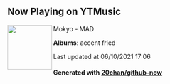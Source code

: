 ## Now Playing on YTMusic

[<img align="left" width="100" src="https://lh3.googleusercontent.com/71Ur0P4AJrEXAT7z1s-EP9fXMbIUfh5m9AUqkykCh4ZBvkTKzIoxH0BKlshkpSWrh6rqhvGKe809zBYQpQ">](https://music.youtube.com/watch?v=PSGg9udzhfg)

Mokyo - MAD

**Albums**: accent fried

Last updated at 06/10/2021 17:06

#### Generated with [20chan/github-now](https://github.com/20chan/github-now)
